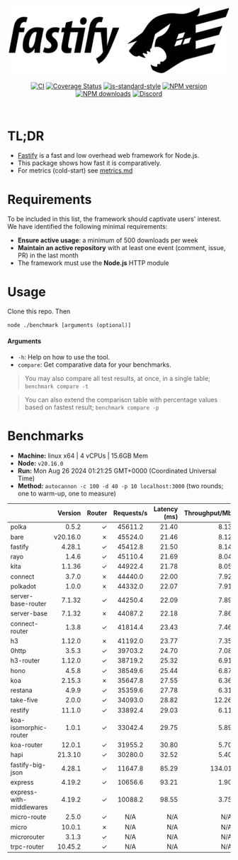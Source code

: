 <div align="center">
  <img src="https://github.com/fastify/graphics/raw/HEAD/fastify-landscape-outlined.svg" width="650" height="auto"/>
</div>

<div align="center">

[![CI](https://github.com/fastify/fastify/workflows/ci/badge.svg)](https://github.com/fastify/fastify/actions/workflows/ci.yml)
[![Coverage Status](https://coveralls.io/repos/github/fastify/fastify/badge.svg?branch=master)](https://coveralls.io/github/fastify/fastify?branch=master)
[![js-standard-style](https://img.shields.io/badge/code%20style-standard-brightgreen.svg?style=flat)](http://standardjs.com/)
[![NPM version](https://img.shields.io/npm/v/fastify.svg?style=flat)](https://www.npmjs.com/package/fastify)
[![NPM downloads](https://img.shields.io/npm/dm/fastify.svg?style=flat)](https://www.npmjs.com/package/fastify) [![Discord](https://img.shields.io/discord/725613461949906985)](https://discord.gg/fastify)

</div>
<br />

# TL;DR

* [Fastify](https://github.com/fastify/fastify) is a fast and low overhead web framework for Node.js.
* This package shows how fast it is comparatively.
* For metrics (cold-start) see [metrics.md](./METRICS.md)

# Requirements

To be included in this list, the framework should captivate users' interest. We have identified the following minimal requirements:
- **Ensure active usage**: a minimum of 500 downloads per week
- **Maintain an active repository** with at least one event (comment, issue, PR) in the last month
- The framework must use the **Node.js** HTTP module

# Usage

Clone this repo. Then 

```
node ./benchmark [arguments (optional)]
```

#### Arguments

* `-h`: Help on how to use the tool.
* `compare`: Get comparative data for your benchmarks.

> You may also compare all test results, at once, in a single table; `benchmark compare -t`

> You can also extend the comparison table with percentage values based on fastest result; `benchmark compare -p`
# Benchmarks

* __Machine:__ linux x64 | 4 vCPUs | 15.6GB Mem
* __Node:__ `v20.16.0`
* __Run:__ Mon Aug 26 2024 01:21:25 GMT+0000 (Coordinated Universal Time)
* __Method:__ `autocannon -c 100 -d 40 -p 10 localhost:3000` (two rounds; one to warm-up, one to measure)

|                          | Version  | Router | Requests/s | Latency (ms) | Throughput/Mb |
| :--                      | --:      | --:    | :-:        | --:          | --:           |
| polka                    | 0.5.2    | ✓      | 45611.2    | 21.40        | 8.13          |
| bare                     | v20.16.0 | ✗      | 45524.0    | 21.46        | 8.12          |
| fastify                  | 4.28.1   | ✓      | 45412.8    | 21.50        | 8.14          |
| rayo                     | 1.4.6    | ✓      | 45110.4    | 21.69        | 8.04          |
| kita                     | 1.1.36   | ✓      | 44922.4    | 21.78        | 8.05          |
| connect                  | 3.7.0    | ✗      | 44440.0    | 22.00        | 7.92          |
| polkadot                 | 1.0.0    | ✗      | 44332.0    | 22.07        | 7.91          |
| server-base-router       | 7.1.32   | ✓      | 44250.4    | 22.09        | 7.89          |
| server-base              | 7.1.32   | ✗      | 44087.2    | 22.18        | 7.86          |
| connect-router           | 1.3.8    | ✓      | 41814.4    | 23.43        | 7.46          |
| h3                       | 1.12.0   | ✗      | 41192.0    | 23.77        | 7.35          |
| 0http                    | 3.5.3    | ✓      | 39703.2    | 24.70        | 7.08          |
| h3-router                | 1.12.0   | ✓      | 38719.2    | 25.32        | 6.91          |
| hono                     | 4.5.8    | ✓      | 38549.6    | 25.44        | 6.87          |
| koa                      | 2.15.3   | ✗      | 35647.8    | 27.55        | 6.36          |
| restana                  | 4.9.9    | ✓      | 35359.6    | 27.78        | 6.31          |
| take-five                | 2.0.0    | ✓      | 34093.0    | 28.82        | 12.26         |
| restify                  | 11.1.0   | ✓      | 33892.4    | 29.03        | 6.11          |
| koa-isomorphic-router    | 1.0.1    | ✓      | 33042.4    | 29.75        | 5.89          |
| koa-router               | 12.0.1   | ✓      | 31955.2    | 30.80        | 5.70          |
| hapi                     | 21.3.10  | ✓      | 30280.0    | 32.52        | 5.40          |
| fastify-big-json         | 4.28.1   | ✓      | 11647.8    | 85.29        | 134.01        |
| express                  | 4.19.2   | ✓      | 10656.6    | 93.21        | 1.90          |
| express-with-middlewares | 4.19.2   | ✓      | 10088.2    | 98.55        | 3.75          |
| micro-route              | 2.5.0    | ✓      | N/A        | N/A          | N/A           |
| micro                    | 10.0.1   | ✗      | N/A        | N/A          | N/A           |
| microrouter              | 3.1.3    | ✓      | N/A        | N/A          | N/A           |
| trpc-router              | 10.45.2  | ✓      | N/A        | N/A          | N/A           |
